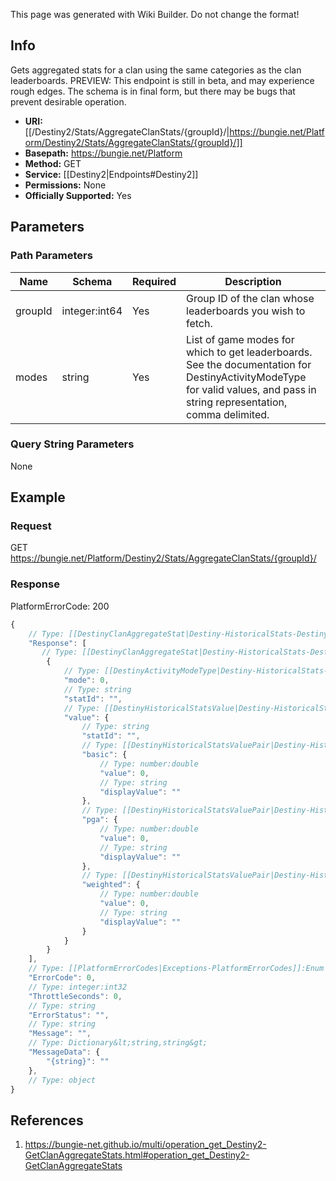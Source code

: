 <span class="wiki-builder">This page was generated with Wiki Builder. Do not change the format!</span>

## Info
Gets aggregated stats for a clan using the same categories as the clan leaderboards.  PREVIEW: This endpoint is still in beta, and may experience rough edges.  The schema is in final form, but there may be bugs that prevent desirable operation.

* **URI:** [[/Destiny2/Stats/AggregateClanStats/{groupId}/|https://bungie.net/Platform/Destiny2/Stats/AggregateClanStats/{groupId}/]]
* **Basepath:** https://bungie.net/Platform
* **Method:** GET
* **Service:** [[Destiny2|Endpoints#Destiny2]]
* **Permissions:** None
* **Officially Supported:** Yes

## Parameters
### Path Parameters
Name | Schema | Required | Description
---- | ------ | -------- | -----------
groupId | integer:int64 | Yes | Group ID of the clan whose leaderboards you wish to fetch.
modes | string | Yes | List of game modes for which to get leaderboards. See the documentation for DestinyActivityModeType for valid values, and pass in string representation, comma delimited.

### Query String Parameters
None

## Example
### Request
GET https://bungie.net/Platform/Destiny2/Stats/AggregateClanStats/{groupId}/

### Response
PlatformErrorCode: 200
```javascript
{
    // Type: [[DestinyClanAggregateStat|Destiny-HistoricalStats-DestinyClanAggregateStat]][]
    "Response": [
       // Type: [[DestinyClanAggregateStat|Destiny-HistoricalStats-DestinyClanAggregateStat]]
        {
            // Type: [[DestinyActivityModeType|Destiny-HistoricalStats-Definitions-DestinyActivityModeType]]:Enum
            "mode": 0,
            // Type: string
            "statId": "",
            // Type: [[DestinyHistoricalStatsValue|Destiny-HistoricalStats-DestinyHistoricalStatsValue]]
            "value": {
                // Type: string
                "statId": "",
                // Type: [[DestinyHistoricalStatsValuePair|Destiny-HistoricalStats-DestinyHistoricalStatsValuePair]]
                "basic": {
                    // Type: number:double
                    "value": 0,
                    // Type: string
                    "displayValue": ""
                },
                // Type: [[DestinyHistoricalStatsValuePair|Destiny-HistoricalStats-DestinyHistoricalStatsValuePair]]
                "pga": {
                    // Type: number:double
                    "value": 0,
                    // Type: string
                    "displayValue": ""
                },
                // Type: [[DestinyHistoricalStatsValuePair|Destiny-HistoricalStats-DestinyHistoricalStatsValuePair]]
                "weighted": {
                    // Type: number:double
                    "value": 0,
                    // Type: string
                    "displayValue": ""
                }
            }
        }
    ],
    // Type: [[PlatformErrorCodes|Exceptions-PlatformErrorCodes]]:Enum
    "ErrorCode": 0,
    // Type: integer:int32
    "ThrottleSeconds": 0,
    // Type: string
    "ErrorStatus": "",
    // Type: string
    "Message": "",
    // Type: Dictionary&lt;string,string&gt;
    "MessageData": {
        "{string}": ""
    },
    // Type: object
}

```

## References
1. https://bungie-net.github.io/multi/operation_get_Destiny2-GetClanAggregateStats.html#operation_get_Destiny2-GetClanAggregateStats
